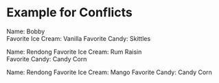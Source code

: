 # Example for Conflicts

Name: Bobby  
Favorite Ice Cream: Vanilla
Favorite Candy: Skittles

Name: Rendong 
Favorite Ice Cream: Rum Raisin  
Favorite Candy: Candy Corn 

Name: Rendong
Favorite Ice Cream: Mango 
Favorite Candy: Candy Corn